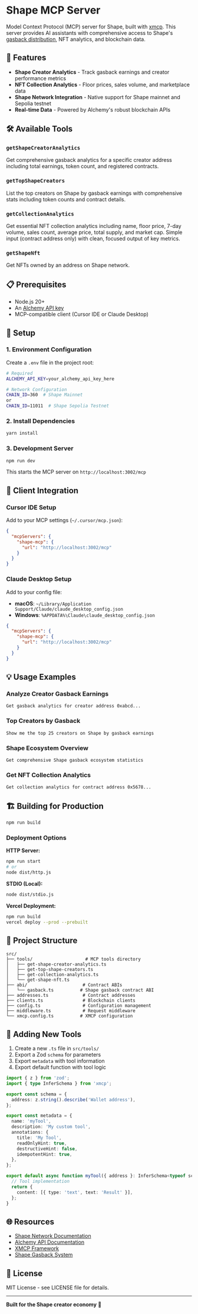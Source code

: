# Shape MCP Server

Model Context Protocol (MCP) server for Shape, built with [xmcp](https://xmcp.dev). This server provides AI assistants with comprehensive access to Shape's [gasback distribution](https://docs.shape.network/gasback), NFT analytics, and blockchain data.

## 🚀 Features

- **Shape Creator Analytics** - Track gasback earnings and creator performance metrics
- **NFT Collection Analytics** - Floor prices, sales volume, and marketplace data
- **Shape Network Integration** - Native support for Shape mainnet and Sepolia testnet
- **Real-time Data** - Powered by Alchemy's robust blockchain APIs

## 🛠 Available Tools

### `getShapeCreatorAnalytics`

Get comprehensive gasback analytics for a specific creator address including total earnings, token count, and registered contracts.

### `getTopShapeCreators`

List the top creators on Shape by gasback earnings with comprehensive stats including token counts and contract details.

### `getCollectionAnalytics`

Get essential NFT collection analytics including name, floor price, 7-day volume, sales count, average price, total supply, and market cap. Simple input (contract address only) with clean, focused output of key metrics.

### `getShapeNft`

Get NFTs owned by an address on Shape network.

## 📋 Prerequisites

- Node.js 20+
- An [Alchemy API key](https://dashboard.alchemy.com/)
- MCP-compatible client (Cursor IDE or Claude Desktop)

## 🔧 Setup

### 1. Environment Configuration

Create a `.env` file in the project root:

```bash
# Required
ALCHEMY_API_KEY=your_alchemy_api_key_here

# Network Configuration
CHAIN_ID=360  # Shape Mainnet
or
CHAIN_ID=11011  # Shape Sepolia Testnet
```

### 2. Install Dependencies

```bash
yarn install
```

### 3. Development Server

```bash
npm run dev
```

This starts the MCP server on `http://localhost:3002/mcp`

## 🔌 Client Integration

### Cursor IDE Setup

Add to your MCP settings (`~/.cursor/mcp.json`):

```json
{
  "mcpServers": {
    "shape-mcp": {
      "url": "http://localhost:3002/mcp"
    }
  }
}
```

### Claude Desktop Setup

Add to your config file:

- **macOS**: `~/Library/Application Support/Claude/claude_desktop_config.json`
- **Windows**: `%APPDATA%\Claude\claude_desktop_config.json`

```json
{
  "mcpServers": {
    "shape-mcp": {
      "url": "http://localhost:3002/mcp"
    }
  }
}
```

## 💡 Usage Examples

### Analyze Creator Gasback Earnings

```
Get gasback analytics for creator address 0xabcd...
```

### Top Creators by Gasback

```
Show me the top 25 creators on Shape by gasback earnings
```

### Shape Ecosystem Overview

```
Get comprehensive Shape gasback ecosystem statistics
```

### Get NFT Collection Analytics

```
Get collection analytics for contract address 0x5678...
```

## 🏗 Building for Production

```bash
npm run build
```

### Deployment Options

**HTTP Server:**

```bash
npm run start
# or
node dist/http.js
```

**STDIO (Local):**

```bash
node dist/stdio.js
```

**Vercel Deployment:**

```bash
npm run build
vercel deploy --prod --prebuilt
```

## 📁 Project Structure

```
src/
├── tools/                    # MCP tools directory
│   ├── get-shape-creator-analytics.ts
│   ├── get-top-shape-creators.ts
│   ├── get-collection-analytics.ts
│   └── get-shape-nft.ts
├── abi/                     # Contract ABIs
│   └── gasback.ts          # Shape gasback contract ABI
├── addresses.ts             # Contract addresses
├── clients.ts               # Blockchain clients
├── config.ts                # Configuration management
├── middleware.ts            # Request middleware
└── xmcp.config.ts          # XMCP configuration
```

## 🔧 Adding New Tools

1. Create a new `.ts` file in `src/tools/`
2. Export a Zod `schema` for parameters
3. Export `metadata` with tool information
4. Export default function with tool logic

```typescript
import { z } from 'zod';
import { type InferSchema } from 'xmcp';

export const schema = {
  address: z.string().describe('Wallet address'),
};

export const metadata = {
  name: 'myTool',
  description: 'My custom tool',
  annotations: {
    title: 'My Tool',
    readOnlyHint: true,
    destructiveHint: false,
    idempotentHint: true,
  },
};

export default async function myTool({ address }: InferSchema<typeof schema>) {
  // Tool implementation
  return {
    content: [{ type: 'text', text: 'Result' }],
  };
}
```

## 🌐 Resources

- [Shape Network Documentation](https://docs.shape.network/)
- [Alchemy API Documentation](https://docs.alchemy.com/)
- [XMCP Framework](https://xmcp.dev/docs)
- [Shape Gasback System](https://gasback.shape.network/)

## 📄 License

MIT License - see LICENSE file for details.

---

**Built for the Shape creator economy** 🫡

